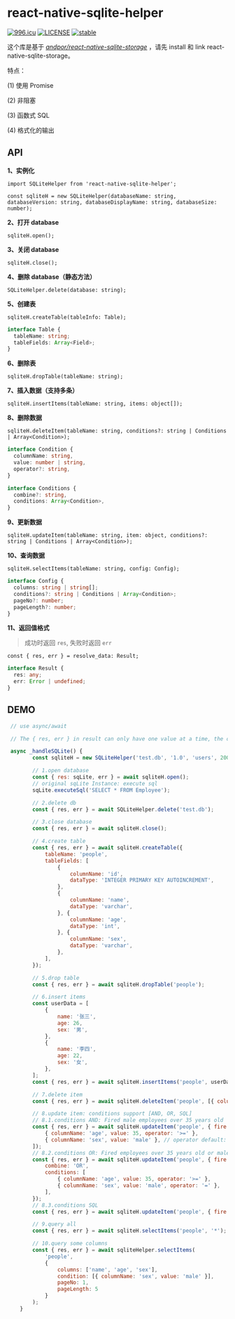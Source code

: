 # react-native-sqlite-helper

[![996.icu](https://img.shields.io/badge/link-996.icu-red.svg)](https://996.icu) [![LICENSE](https://img.shields.io/badge/license-Anti%20996-blue.svg)](https://github.com/996icu/996.ICU/blob/master/LICENSE) [![stable](http://badges.github.io/stability-badges/dist/stable.svg)](http://github.com/badges/stability-badges)

这个库是基于 _[andpor/react-native-sqlite-storage](https://github.com/andpor/react-native-sqlite-storage)_ ，请先 install 和 link react-native-sqlite-storage。

特点：

(1) 使用 Promise

(2) 非阻塞

(3) 函数式 SQL

(4) 格式化的输出

## API

**1、实例化**

`import SQLiteHelper from 'react-native-sqlite-helper';`

`const sqliteH = new SQLiteHelper(databaseName: string, databaseVersion: string, databaseDisplayName: string, databaseSize: number);`

**2、打开 database**

`sqliteH.open();`

**3、关闭 database**

`sqliteH.close();`

**4、删除 database（静态方法）**

`SQLiteHelper.delete(database: string);`

**5、创建表**

`sqliteH.createTable(tableInfo: Table);`

```typescript
interface Table {
  tableName: string;
  tableFields: Array<Field>;
}
```

**6、删除表**

`sqliteH.dropTable(tableName: string);`

**7、插入数据（支持多条）**

`sqliteH.insertItems(tableName: string, items: object[]);`

**8、删除数据**

`sqliteH.deleteItem(tableName: string, conditions?: string | Conditions | Array<Condition>);`

```typescript
interface Condition {
  columnName: string,
  value: number | string,
  operator?: string,
}

interface Conditions {
  combine?: string,
  conditions: Array<Condition>,
}
```

**9、更新数据**

`sqliteH.updateItem(tableName: string, item: object, conditions?: string | Conditions | Array<Condition>);`

**10、查询数据**

`sqliteH.selectItems(tableName: string, config: Config);`

```typescript
interface Config {
  columns: string | string[];
  conditions?: string | Conditions | Array<Condition>;
  pageNo?: number;
  pageLength?: number;
}
```

**11、返回值格式**

> 成功时返回 `res`, 失败时返回 `err`

`const { res, err } = resolve_data: Result;`

```typescript
interface Result {
  res: any;
  err: Error | undefined;
}
```

## DEMO

```javascript
 // use async/await

 // The { res, err } in result can only have one value at a time, the other is undefined

 async _handleSQLite() {
        const sqliteH = new SQLiteHelper('test.db', '1.0', 'users', 2000);

        // 1.open database
        const { res: sqLite, err } = await sqliteH.open();
        // original sqLite Instance: execute sql
        sqLite.executeSql('SELECT * FROM Employee');

        // 2.delete db
        const { res, err } = await SQLiteHelper.delete('test.db');

        // 3.close database
        const { res, err } = await sqliteH.close();

        // 4.create table
        const { res, err } = await sqliteH.createTable({
            tableName: 'people',
            tableFields: [
                {
                    columnName: 'id',
                    dataType: 'INTEGER PRIMARY KEY AUTOINCREMENT',
                },
                {
                    columnName: 'name',
                    dataType: 'varchar',
                }, {
                    columnName: 'age',
                    dataType: 'int',
                }, {
                    columnName: 'sex',
                    dataType: 'varchar',
                },
            ],
        });

        // 5.drop table
        const { res, err } = await sqliteH.dropTable('people');

        // 6.insert items
        const userData = [
            {
                name: '张三',
                age: 26,
                sex: '男',
            },
            {
                name: '李四',
                age: 22,
                sex: '女',
            },
        ];
        const { res, err } = await sqliteH.insertItems('people', userData);

        // 7.delete item
        const { res, err } = await sqliteH.deleteItem('people', [{ columnName: 'age', value: 35, operator: '>=' }]);

        // 8.update item: conditions support [AND, OR, SQL]
        // 8.1.conditions AND: Fired male employees over 35 years old
        const { res, err } = await sqliteH.updateItem('people', { fire: 'YES' }, [
            { columnName: 'age', value: 35, operator: '>=' },
            { columnName: 'sex', value: 'male' }, // operator default: =
        ]);
        // 8.2.conditions OR: Fired employees over 35 years old or male employees
        const { res, err } = await sqliteH.updateItem('people', { fire: 'YES' }, {
            combine: 'OR',
            conditions: [
                { columnName: 'age', value: 35, operator: '>=' },
                { columnName: 'sex', value: 'male', operator: '=' },
            ],
        });
        // 8.3.conditions SQL
        const { res, err } = await sqliteH.updateItem('people', { fire: 'YES' }, 'age>=35 and sex=\'male\'');

        // 9.query all
        const { res, err } = await sqliteH.selectItems('people', '*');

        // 10.query some columns
        const { res, err } = await sqliteHelper.selectItems(
            'people',
            {
                columns: ['name', 'age', 'sex'],
                condition: [{ columnName: 'sex', value: 'male' }],
                pageNo: 1,
                pageLength: 5
            }
        );
    }
```

